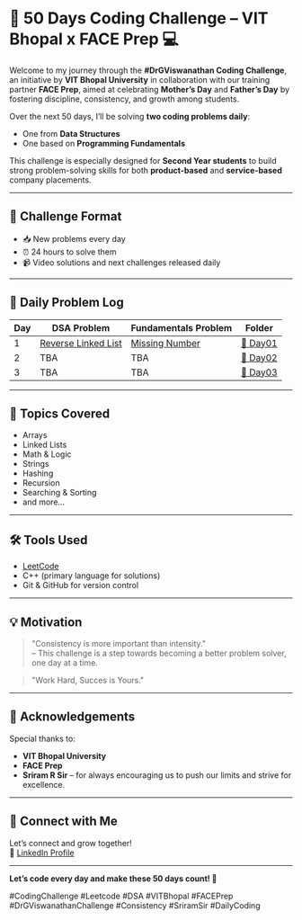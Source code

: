 # 🚀 50 Days Coding Challenge – VIT Bhopal x FACE Prep 💻

Welcome to my journey through the **#DrGViswanathan Coding Challenge**, an initiative by **VIT Bhopal University** in collaboration with our training partner **FACE Prep**, aimed at celebrating **Mother’s Day** and **Father’s Day** by fostering discipline, consistency, and growth among students.

Over the next 50 days, I’ll be solving **two coding problems daily**:
- One from **Data Structures**
- One based on **Programming Fundamentals**

This challenge is especially designed for **Second Year students** to build strong problem-solving skills for both **product-based** and **service-based** company placements.

---

## 🔁 Challenge Format

- 📥 New problems every day
- ⏰ 24 hours to solve them
- 📹 Video solutions and next challenges released daily

---


## 📅 Daily Problem Log

| Day | DSA Problem | Fundamentals Problem | Folder |
|-----|-------------|----------------------|--------|
| 1   | [Reverse Linked List](https://leetcode.com/problems/reverse-linked-list/) | [Missing Number](https://leetcode.com/problems/missing-number/) | [📁 Day01](./Day1-30-04-2025) |
| 2   | TBA | TBA | [📁 Day02](./Day02) |
| 3   | TBA | TBA | [📁 Day03](./Day03) |
<!-- Update daily -->


---

## 🧠 Topics Covered
- Arrays
- Linked Lists
- Math & Logic
- Strings
- Hashing
- Recursion
- Searching & Sorting
- and more…

---

## 🛠️ Tools Used
- [LeetCode](https://leetcode.com/)
- C++ (primary language for solutions)
- Git & GitHub for version control

---

## 💡 Motivation

> "Consistency is more important than intensity."  
> – This challenge is a step towards becoming a better problem solver, one day at a time.

> "Work Hard, Succes is Yours."
---

## 🙌 Acknowledgements

Special thanks to:
- **VIT Bhopal University**
- **FACE Prep**
- **Sriram R Sir** – for always encouraging us to push our limits and strive for excellence.

---

## 📌 Connect with Me

Let’s connect and grow together!  
🔗 [LinkedIn Profile](www.linkedin.com/in/vaibhav-kumar-87557528a)

---

**Let’s code every day and make these 50 days count! 💪**

#CodingChallenge #Leetcode #DSA #VITBhopal #FACEPrep #DrGViswanathanChallenge #Consistency #SriramSir #DailyCoding
